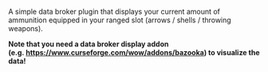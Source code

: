 A simple data broker plugin that displays your current amount of ammunition equipped in your ranged slot (arrows / shells / throwing weapons).

**Note that you need a data broker display addon (e.g. https://www.curseforge.com/wow/addons/bazooka) to visualize the data!**
